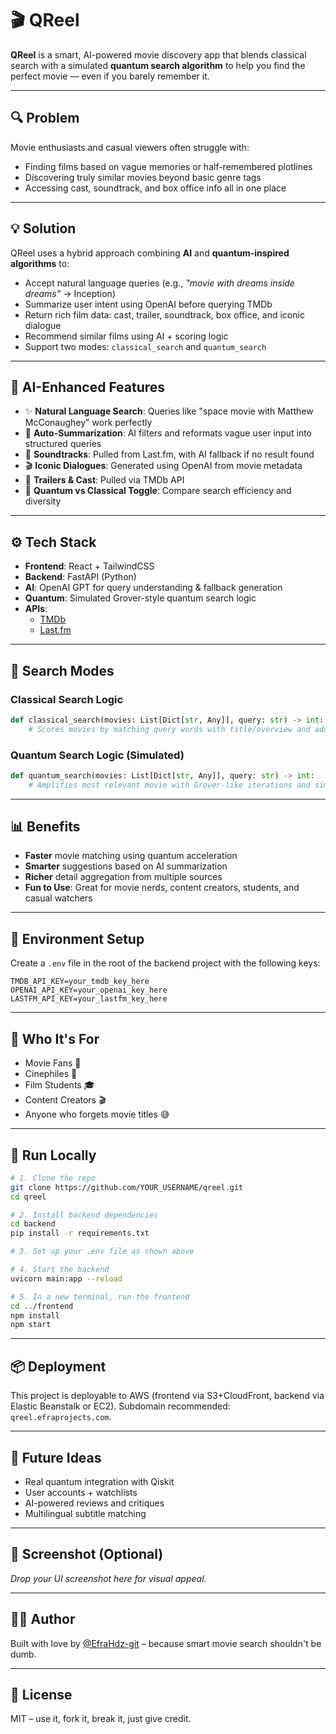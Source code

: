 # 🎬 QReel

**QReel** is a smart, AI-powered movie discovery app that blends classical search with a simulated **quantum search algorithm** to help you find the perfect movie — even if you barely remember it.

---

## 🔍 Problem

Movie enthusiasts and casual viewers often struggle with:
- Finding films based on vague memories or half-remembered plotlines
- Discovering truly similar movies beyond basic genre tags
- Accessing cast, soundtrack, and box office info all in one place

---

## 💡 Solution

QReel uses a hybrid approach combining **AI** and **quantum-inspired algorithms** to:

- Accept natural language queries (e.g., _"movie with dreams inside dreams"_ → Inception)
- Summarize user intent using OpenAI before querying TMDb
- Return rich film data: cast, trailer, soundtrack, box office, and iconic dialogue
- Recommend similar films using AI + scoring logic
- Support two modes: `classical_search` and `quantum_search`

---

## 🧠 AI-Enhanced Features

- ✨ **Natural Language Search**: Queries like "space movie with Matthew McConaughey" work perfectly
- 🧾 **Auto-Summarization**: AI filters and reformats vague user input into structured queries
- 🎼 **Soundtracks**: Pulled from Last.fm, with AI fallback if no result found
- 🎬 **Iconic Dialogues**: Generated using OpenAI from movie metadata
- 🎥 **Trailers & Cast**: Pulled via TMDb API
- 🧠 **Quantum vs Classical Toggle**: Compare search efficiency and diversity

---

## ⚙️ Tech Stack

- **Frontend**: React + TailwindCSS
- **Backend**: FastAPI (Python)
- **AI**: OpenAI GPT for query understanding & fallback generation
- **Quantum**: Simulated Grover-style quantum search logic
- **APIs**: 
  - [TMDb](https://www.themoviedb.org/)
  - [Last.fm](https://www.last.fm/api)

---

## 🧪 Search Modes

### Classical Search Logic

```python
def classical_search(movies: List[Dict[str, Any]], query: str) -> int:
    # Scores movies by matching query words with title/overview and adds popularity boost
```

### Quantum Search Logic (Simulated)

```python
def quantum_search(movies: List[Dict[str, Any]], query: str) -> int:
    # Amplifies most relevant movie with Grover-like iterations and simulates quantum tunneling
```

---

## 📊 Benefits

- **Faster** movie matching using quantum acceleration
- **Smarter** suggestions based on AI summarization
- **Richer** detail aggregation from multiple sources
- **Fun to Use**: Great for movie nerds, content creators, students, and casual watchers

---

## 🔐 Environment Setup

Create a `.env` file in the root of the backend project with the following keys:

```env
TMDB_API_KEY=your_tmdb_key_here
OPENAI_API_KEY=your_openai_key_here
LASTFM_API_KEY=your_lastfm_key_here
```

---

## 🧠 Who It's For

- Movie Fans 🎥  
- Cinephiles 🍿  
- Film Students 🎓  
- Content Creators 🎬  
- Anyone who forgets movie titles 😅  

---

## 🚀 Run Locally

```bash
# 1. Clone the repo
git clone https://github.com/YOUR_USERNAME/qreel.git
cd qreel

# 2. Install backend dependencies
cd backend
pip install -r requirements.txt

# 3. Set up your .env file as shown above

# 4. Start the backend
uvicorn main:app --reload

# 5. In a new terminal, run the frontend
cd ../frontend
npm install
npm start
```

---

## 📦 Deployment

This project is deployable to AWS (frontend via S3+CloudFront, backend via Elastic Beanstalk or EC2). Subdomain recommended: `qreel.efraprojects.com`.

---

## 🧠 Future Ideas

- Real quantum integration with Qiskit
- User accounts + watchlists
- AI-powered reviews and critiques
- Multilingual subtitle matching

---

## 📸 Screenshot (Optional)

*Drop your UI screenshot here for visual appeal.*

---

## 🧑‍💻 Author

Built with love by [@EfraHdz-git](https://github.com/EfraHdz-git) – because smart movie search shouldn't be dumb.

---

## 📄 License

MIT – use it, fork it, break it, just give credit.
